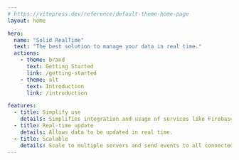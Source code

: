 ```yaml
---
# https://vitepress.dev/reference/default-theme-home-page
layout: home

hero:
  name: "Solid RealTime"
  text: "The best solution to manage your data in real time."
  actions:
    - theme: brand
      text: Getting Started
      link: /getting-started
    - theme: alt
      text: Introduction
      link: /introduction

features:
  - title: Simplify use
    details: Simplifies integration and usage of services like Firebase, Supabase, etc.
  - title: Real-time update
    details: Allows data to be updated in real time.
  - title: Scalable
    details: Scale to multiple servers and send events to all connected clients with ease.
---
```



